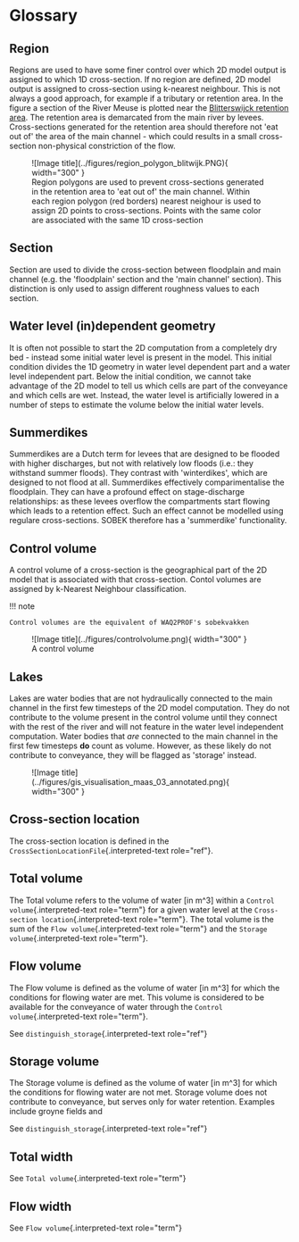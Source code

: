 # Glossary

## Region

Regions are used to have some finer control over which 2D model
output is assigned to which 1D cross-section. If no region are
defined, 2D model output is assigned to cross-section using
k-nearest neighbour. This is not always a good approach, for example
if a tributary or retention area. In the figure a section of the
River Meuse is plotted near the [Blitterswijck retention
area](https://www.openstreetmap.org/search?query=blitterswijck#map=16/51.5405/6.1122).
The retention area is demarcated from the main river by levees.
Cross-sections generated for the retention area should therefore not
'eat out of' the area of the main channel - which could results in
a small cross-section non-physical constriction of the flow.

<figure markdown="span">
  ![Image title](../figures/region_polygon_blitwijk.PNG){ width="300" }
  <figcaption>Region polygons are used to prevent cross-sections generated
    in the retention area to 'eat out of' the main channel. Within each
    region polygon (red borders) nearest neighour is used to assign 2D
    points to cross-sections. Points with the same color are associated with
    the same 1D cross-section</figcaption>
</figure>


## Section

Section are used to divide the cross-section between floodplain and
main channel (e.g. the 'floodplain' section and the 'main channel' section). This distinction is only used to assign
different roughness values to each section.

## Water level (in)dependent geometry

It is often not possible to start the 2D computation from a
completely dry bed - instead some initial water level is present in
the model. This initial condition divides the 1D geometry in water
level dependent part and a water level independent part. Below the
initial condition, we cannot take advantage of the 2D model to tell
us which cells are part of the conveyance and which cells are wet.
Instead, the water level is artificially lowered in a number of
steps to estimate the volume below the initial water levels.

## Summerdikes

Summerdikes are a Dutch term for levees that are designed to be
flooded with higher discharges, but not with relatively low floods
(i.e.: they withstand summer floods). They contrast with
'winterdikes', which are designed to not flood at all. Summerdikes
effectively comparimentalise the floodplain. They can have a
profound effect on stage-discharge relationships: as these levees
overflow the compartments start flowing which leads to a retention
effect. Such an effect cannot be modelled using regulare
cross-sections. SOBEK therefore has a 'summerdike' functionality.

## Control volume

A control volume of a cross-section is the geographical part of the
2D model that is associated with that cross-section. Contol volumes
are assigned by k-Nearest Neighbour classification.

!!! note

    Control volumes are the equivalent of WAQ2PROF's sobekvakken

<figure markdown="span">
  ![Image title](../figures/controlvolume.png){ width="300" }
  <figcaption>A control volume</figcaption>
</figure>


## Lakes

Lakes are water bodies that are not hydraulically connected to the
main channel in the first few timesteps of the 2D model computation.
They do not contribute to the volume present in the control volume
until they connect with the rest of the river and will not feature
in the water level independent computation. 
Water bodies that *are* connected to the main channel
in the first few timesteps **do** count as volume. However, as these
likely do not contribute to conveyance, they will be flagged as
'storage' instead.

<figure markdown="span">
  ![Image title](../figures/gis_visualisation_maas_03_annotated.png){ width="300" }
  <figcaption></figcaption>
</figure>


## Cross-section location

The cross-section location is defined in the
`CrossSectionLocationFile`{.interpreted-text role="ref"}.

## Total volume

The Total volume refers to the volume of water \[in m\^3\] within a
`Control volume`{.interpreted-text role="term"} for a given water
level at the `Cross-section location`{.interpreted-text
role="term"}. The total volume is the sum of the
`Flow volume`{.interpreted-text role="term"} and the
`Storage volume`{.interpreted-text role="term"}.

## Flow volume

The Flow volume is defined as the volume of water \[in m\^3\] for
which the conditions for flowing water are met. This volume is
considered to be available for the conveyance of water through the
`Control volume`{.interpreted-text role="term"}.

See `distinguish_storage`{.interpreted-text role="ref"}

## Storage volume

The Storage volume is defined as the volume of water \[in m\^3\] for
which the conditions for flowing water are not met. Storage volume
does not contribute to conveyance, but serves only for water
retention. Examples include groyne fields and

See `distinguish_storage`{.interpreted-text role="ref"}

## Total width

See `Total volume`{.interpreted-text role="term"}

## Flow width

See `Flow volume`{.interpreted-text role="term"}

